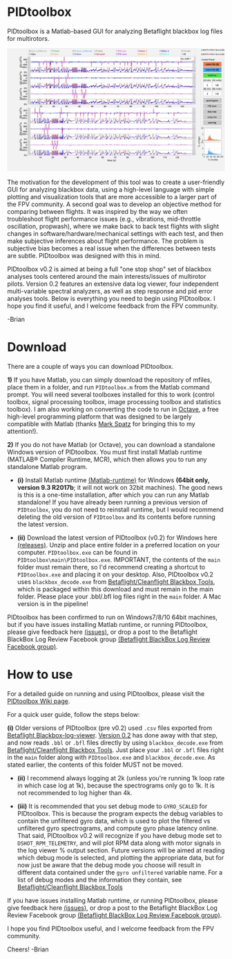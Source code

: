 
# PIDtoolbox

PIDtoolbox is a Matlab-based GUI for analyzing Betaflight blackbox log files for multirotors.

![](images/PT0.2logviewer.png)

The motivation for the development of this tool was to create a user-friendly GUI for analyzing blackbox data, using a high-level language with simple plotting and visualization tools that are more accessible to a larger part of the FPV community. A second goal was to develop an objective method for comparing between flights. It was inspired by the way we often troubleshoot flight performance issues (e.g., vibrations, mid-throttle oscillation, propwash), where we make back to back test flights with slight changes in software/hardware/mechanical settings with each test, and then make subjective inferences about flight performance. The problem is subjective bias becomes a real issue when the differences between tests are subtle. PIDtoolbox was designed with this in mind.

PIDtoolbox v0.2 is aimed at being a full "one stop shop" set of blackbox analyses tools centered around the main interests/issues of multirotor pilots. Version 0.2 features an extensive data log viewer, four independent multi-variable spectral analyzers, as well as step response and pid error analyses tools. Below is everything you need to begin using PIDtoolbox. I hope you find it useful, and I welcome feedback from the FPV community.

-Brian

# Download

There are a couple of ways you can download PIDtoolbox. 

**1)** If you have Matlab, you can simply download the repository of mfiles, place them in a folder, and run `PIDtoolbox.m` from the Matlab command prompt. You will need several toolboxes installed for this to work (control toolbox, signal processing toolbox, image processing toolbox and statistics toolbox). I am also working on converting the code to run in <a href="https://www.gnu.org/software/octave/" target="blank">Octave</a>, a free high-level programming platform that was designed to be largely compatible with Matlab (thanks <a href="https://www.facebook.com/UAVTech1/" target="blank">Mark Spatz</a> for bringing this to my attention!).  

**2)** If you do not have Matlab (or Octave), you can download a standalone Windows version of PIDtoolbox. You must first install Matlab runtime (MATLAB® Compiler Runtime, MCR), which then allows you to run any standalone Matlab program.

- **(i)** Install Matlab runtime <a href="https://www.mathworks.com/products/compiler/matlab-runtime.html" target="blank">(Matlab-runtime)</a> for Windows **(64bit only, version 9.3 R2017b**; it will not work on 32bit machines). The good news is this is a one-time installation, after which you can run any Matlab standalone! If you have already been running a previous version of `PIDtoolbox`, you do not need to reinstall runtime, but I would recommend deleting the old version of `PIDtoolbox` and its contents before running the latest version. 

- **(ii)** Download the latest version of PIDtoolbox (v0.2) for Windows here <a href="https://github.com/bw1129/PIDtoolbox/releases" target="blank">(releases)</a>. Unzip and place entire folder in a preferred location on your computer. `PIDtoolbox.exe` can be found in `PIDtoolbox\main\PIDtoolbox.exe`. IMPORTANT, the contents of the `main` folder must remain there, so I'd recommend creating a shortcut to `PIDtoolbox.exe` and placing it on your desktop. Also, PIDtoolbox v0.2 uses `blackbox_decode.exe` from <a href="https://github.com/betaflight/blackbox-tools" target="blank">Betaflight/Cleanflight Blackbox Tools</a>, which is packaged within this download and must remain in the main folder. Please place your .bbl/.bfl log files right in the `main` folder. A Mac version is in the pipeline!

PIDtoolbox has been confirmed to run on Windows7/8/10 64bit machines, but if you have issues installing Matlab runtime, or running PIDtoolbox, please give feedback here <a href="https://github.com/bw1129/PIDtoolbox/issues" target="blank">(issues)</a>,
or drop a post to the Betaflight BlackBox Log Review Facebook group <a href="https://www.facebook.com/groups/291745494678694/?ref=bookmarks" target="blank">(Betaflight BlackBox Log Review Facebook group)</a>.

# How to use

For a detailed guide on running and using PIDtoolbox, please visit the <a href="https://github.com/bw1129/PIDtoolbox/wiki/PIDtoolbox-user-guide" target="blank">PIDtoolbox Wiki page</a>.

For a quick user guide, follow the steps below:

**(i)** Older versions of PIDtoolbox (pre v0.2) used `.csv` files exported from <a href="https://www.github.com/betaflight/blackbox-log-viewer/releases" target="blank">Betaflight Blackbox-log-viewer</a>. <a href="https://github.com/bw1129/PIDtoolbox/releases" target="blank">Version 0.2</a> has done away with that step, and now reads `.bbl` or `.bfl` files directly by using `blackbox_decode.exe` from <a href="https://github.com/betaflight/blackbox-tools" target="blank">Betaflight/Cleanflight Blackbox Tools</a>. Just place your `.bbl` or `.bfl` files right in the `main` folder along with `PIDtoolbox.exe` and `blackbox_decode.exe`. As stated earlier, the contents of this folder MUST not be moved.    

- **(ii)** I recommend always logging at 2k (unless you're running 1k loop rate in which case log at 1k), because the spectrograms only go to 1k. It is not recommended to log higher than 4k.

- **(iii)** It is recommended that you set debug mode to `GYRO_SCALED` for PIDtoolbox. This is because the program expects the debug variables to contain the unfiltered gyro data, which is used to plot the filtered vs unfiltered gyro spectrograms, and compute gyro phase latency online. That said, PIDtoolbox v0.2 will recognize if you have debug mode set to `DSHOT_RPM_TELEMETRY`, and will plot RPM data along with motor signals in the log viewer % output section. Future versions will be aimed at reading which debug mode is selected, and plotting the appropriate data, but for now just be aware that the debug mode you choose will result in different data contained under the `gyro unfiltered` variable name. For a list of debug modes and the information they contain, see <a href="https://github.com/betaflight/betaflight/wiki/Debug-Modes" target="blank">Betaflight/Cleanflight Blackbox Tools</a>

If you have issues installing Matlab runtime, or running PIDtoolbox, please give feedback here
<a href="https://github.com/bw1129/PIDtoolbox/issues" target="blank">(issues)</a>,
or drop a post to the Betaflight BlackBox Log Review Facebook group <a href="https://www.facebook.com/groups/291745494678694/?ref=bookmarks" target="blank">(Betaflight BlackBox Log Review Facebook group)</a>.

 I hope you find PIDtoolbox useful, and I welcome feedback from the FPV community.

Cheers! -Brian
